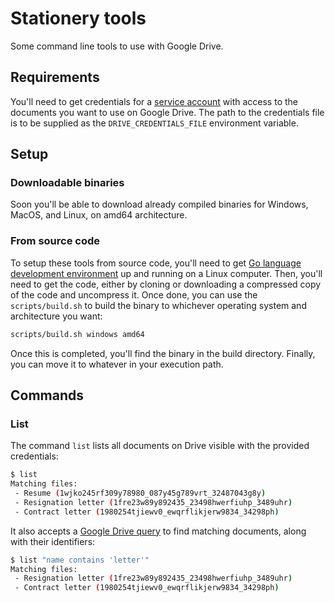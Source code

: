 # Stationery tools
 
Some command line tools to use with Google Drive.

## Requirements

You'll need to get credentials for a [service account](https://support.google.com/a/answer/7378726?hl=en) with access to the documents you want to use on Google Drive. The path to the credentials file is to be supplied as the `DRIVE_CREDENTIALS_FILE` environment variable.

## Setup
### Downloadable binaries

Soon you'll be able to download already compiled binaries for Windows, MacOS, and Linux, on amd64 architecture.

### From source code

To setup these tools from source code, you'll need to get [Go language development environment](https://golang.org/doc/install) up and running on a Linux computer. Then, you'll need to get the code, either by cloning or downloading a compressed copy of the code and uncompress it. Once done, you can use the `scripts/build.sh` to build the binary to whichever operating system and architecture you want:

```bash
scripts/build.sh windows amd64
```

Once this is completed, you'll find the binary in the build directory.
Finally, you can move it to whatever in your execution path.

## Commands
### List

The command `list` lists all documents on Drive visible with the provided credentials:

```bash
$ list
Matching files:
 - Resume (1wjko245rf309y78980_087y45g789vrt_32487043g8y)
 - Resignation letter (1fre23w89y892435_23498hwerfiuhp_3489uhr)
 - Contract letter (1980254tjiewv0_ewqrflikjerw9834_34298ph)
```

It also accepts a [Google Drive query](https://developers.google.com/drive/api/v3/ref-search-terms) to find matching documents, along with their identifiers:

```bash
$ list "name contains 'letter'"
Matching files:
 - Resignation letter (1fre23w89y892435_23498hwerfiuhp_3489uhr)
 - Contract letter (1980254tjiewv0_ewqrflikjerw9834_34298ph)
```